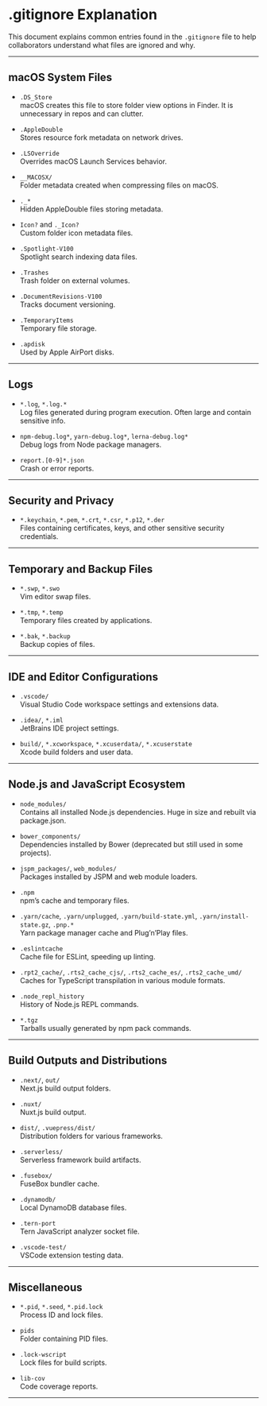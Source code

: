 # .gitignore Explanation

This document explains common entries found in the `.gitignore` file to help collaborators understand what files are ignored and why.

---

## macOS System Files

- `.DS_Store`  
  macOS creates this file to store folder view options in Finder. It is unnecessary in repos and can clutter.

- `.AppleDouble`  
  Stores resource fork metadata on network drives.

- `.LSOverride`  
  Overrides macOS Launch Services behavior.

- `__MACOSX/`  
  Folder metadata created when compressing files on macOS.

- `._*`  
  Hidden AppleDouble files storing metadata.

- `Icon?` and `._Icon?`  
  Custom folder icon metadata files.

- `.Spotlight-V100`  
  Spotlight search indexing data files.

- `.Trashes`  
  Trash folder on external volumes.

- `.DocumentRevisions-V100`  
  Tracks document versioning.

- `.TemporaryItems`  
  Temporary file storage.

- `.apdisk`  
  Used by Apple AirPort disks.

---

## Logs

- `*.log`, `*.log.*`  
  Log files generated during program execution. Often large and contain sensitive info.

- `npm-debug.log*`, `yarn-debug.log*`, `lerna-debug.log*`  
  Debug logs from Node package managers.

- `report.[0-9]*.json`  
  Crash or error reports.

---

## Security and Privacy

- `*.keychain`, `*.pem`, `*.crt`, `*.csr`, `*.p12`, `*.der`  
  Files containing certificates, keys, and other sensitive security credentials.

---

## Temporary and Backup Files

- `*.swp`, `*.swo`  
  Vim editor swap files.

- `*.tmp`, `*.temp`  
  Temporary files created by applications.

- `*.bak`, `*.backup`  
  Backup copies of files.

---

## IDE and Editor Configurations

- `.vscode/`  
  Visual Studio Code workspace settings and extensions data.

- `.idea/`, `*.iml`  
  JetBrains IDE project settings.

- `build/`, `*.xcworkspace`, `*.xcuserdata/`, `*.xcuserstate`  
  Xcode build folders and user data.

---

## Node.js and JavaScript Ecosystem

- `node_modules/`  
  Contains all installed Node.js dependencies. Huge in size and rebuilt via package.json.

- `bower_components/`  
  Dependencies installed by Bower (deprecated but still used in some projects).

- `jspm_packages/`, `web_modules/`  
  Packages installed by JSPM and web module loaders.

- `.npm`  
  npm’s cache and temporary files.

- `.yarn/cache`, `.yarn/unplugged`, `.yarn/build-state.yml`, `.yarn/install-state.gz`, `.pnp.*`  
  Yarn package manager cache and Plug’n’Play files.

- `.eslintcache`  
  Cache file for ESLint, speeding up linting.

- `.rpt2_cache/`, `.rts2_cache_cjs/`, `.rts2_cache_es/`, `.rts2_cache_umd/`  
  Caches for TypeScript transpilation in various module formats.

- `.node_repl_history`  
  History of Node.js REPL commands.

- `*.tgz`  
  Tarballs usually generated by npm pack commands.

---

## Build Outputs and Distributions

- `.next/`, `out/`  
  Next.js build output folders.

- `.nuxt/`  
  Nuxt.js build output.

- `dist/`, `.vuepress/dist/`  
  Distribution folders for various frameworks.

- `.serverless/`  
  Serverless framework build artifacts.

- `.fusebox/`  
  FuseBox bundler cache.

- `.dynamodb/`  
  Local DynamoDB database files.

- `.tern-port`  
  Tern JavaScript analyzer socket file.

- `.vscode-test/`  
  VSCode extension testing data.

---

## Miscellaneous

- `*.pid`, `*.seed`, `*.pid.lock`  
  Process ID and lock files.

- `pids`  
  Folder containing PID files.

- `.lock-wscript`  
  Lock files for build scripts.

- `lib-cov`  
  Code coverage reports.

---

